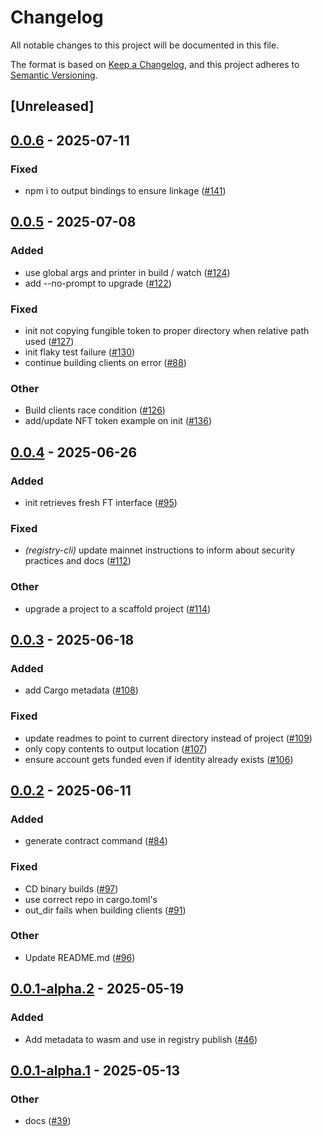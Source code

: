 # Changelog

All notable changes to this project will be documented in this file.

The format is based on [Keep a Changelog](https://keepachangelog.com/en/1.0.0/),
and this project adheres to [Semantic Versioning](https://semver.org/spec/v2.0.0.html).

## [Unreleased]

## [0.0.6](https://github.com/AhaLabs/scaffold-stellar/compare/stellar-scaffold-cli-v0.0.5...stellar-scaffold-cli-v0.0.6) - 2025-07-11

### Fixed

- npm i to output bindings to ensure linkage ([#141](https://github.com/AhaLabs/scaffold-stellar/pull/141))

## [0.0.5](https://github.com/AhaLabs/scaffold-stellar/compare/stellar-scaffold-cli-v0.0.4...stellar-scaffold-cli-v0.0.5) - 2025-07-08

### Added

- use global args and printer in build / watch ([#124](https://github.com/AhaLabs/scaffold-stellar/pull/124))
- add --no-prompt to upgrade ([#122](https://github.com/AhaLabs/scaffold-stellar/pull/122))

### Fixed

- init not copying fungible token to proper directory when relative path used ([#127](https://github.com/AhaLabs/scaffold-stellar/pull/127))
- init flaky test failure ([#130](https://github.com/AhaLabs/scaffold-stellar/pull/130))
- continue building clients on error ([#88](https://github.com/AhaLabs/scaffold-stellar/pull/88))

### Other

- Build clients race condition ([#126](https://github.com/AhaLabs/scaffold-stellar/pull/126))
- add/update NFT token example on init ([#136](https://github.com/AhaLabs/scaffold-stellar/pull/136))

## [0.0.4](https://github.com/AhaLabs/scaffold-stellar/compare/stellar-scaffold-cli-v0.0.3...stellar-scaffold-cli-v0.0.4) - 2025-06-26

### Added

- init retrieves fresh FT interface ([#95](https://github.com/AhaLabs/scaffold-stellar/pull/95))

### Fixed

- *(registry-cli)* update mainnet instructions to inform about security practices and docs ([#112](https://github.com/AhaLabs/scaffold-stellar/pull/112))

### Other

- upgrade a project to a scaffold project ([#114](https://github.com/AhaLabs/scaffold-stellar/pull/114))

## [0.0.3](https://github.com/AhaLabs/scaffold-stellar/compare/stellar-scaffold-cli-v0.0.2...stellar-scaffold-cli-v0.0.3) - 2025-06-18

### Added

- add Cargo metadata ([#108](https://github.com/AhaLabs/scaffold-stellar/pull/108))

### Fixed

- update readmes to point to current directory instead of project ([#109](https://github.com/AhaLabs/scaffold-stellar/pull/109))
- only copy contents to output location ([#107](https://github.com/AhaLabs/scaffold-stellar/pull/107))
- ensure account gets funded even if identity already exists ([#106](https://github.com/AhaLabs/scaffold-stellar/pull/106))

## [0.0.2](https://github.com/AhaLabs/scaffold-stellar/compare/stellar-scaffold-cli-v0.0.1...stellar-scaffold-cli-v0.0.2) - 2025-06-11

### Added

- generate contract command ([#84](https://github.com/AhaLabs/scaffold-stellar/pull/84))

### Fixed

- CD binary builds  ([#97](https://github.com/AhaLabs/scaffold-stellar/pull/97))
- use correct repo in cargo.toml's
- out_dir fails when building clients ([#91](https://github.com/AhaLabs/scaffold-stellar/pull/91))

### Other

- Update README.md ([#96](https://github.com/AhaLabs/scaffold-stellar/pull/96))

## [0.0.1-alpha.2](https://github.com/AhaLabs/scaffold-stellar/compare/stellar-scaffold-cli-v0.0.1-alpha.1...stellar-scaffold-cli-v0.0.1-alpha.2) - 2025-05-19

### Added

- Add metadata to wasm and use in registry publish ([#46](https://github.com/AhaLabs/scaffold-stellar/pull/46))

## [0.0.1-alpha.1](https://github.com/AhaLabs/scaffold-stellar/compare/stellar-scaffold-cli-v0.0.1-alpha...stellar-scaffold-cli-v0.0.1-alpha.1) - 2025-05-13

### Other

- docs ([#39](https://github.com/AhaLabs/scaffold-stellar/pull/39))
